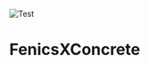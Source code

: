 ![Test](https://github.com/BAMresearch/FenicsXConcrete/actions/workflows/push.yml/badge.svg)

# FenicsXConcrete
